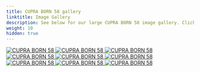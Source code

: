 ```yaml
---
title: CUPRA BORN 58 gallery
linktitle: Image Gallery
description: See below for our large CUPRA BORN 58 image gallery. Click pictures for high-resolution versions.
weight: 10
hidden: true
---
```

<!-- markdownlint-disable MD033 -->
<object type="image/svg+xml" data="../modelnavigation.svg"></object>
<div class="pswp-gallery pswp-gallery--single-column" id="my-gallery">
<a href="https://media.evkx.net/multimedia/models/cupra/born/born_58/exterior_1.jpg"
data-pswp-src="https://media.evkx.net/multimedia/models/cupra/born/born_58/exterior_1.jpg"
data-pswp-width="3000"
data-pswp-height="1711" 
target="_blank">
<img src="https://media.evkx.net/multimedia/models/cupra/born/born_58/exterior_1_st.jpg" alt="CUPRA BORN 58" />
</a>
<a href="https://media.evkx.net/multimedia/models/cupra/born/born_58/exterior_2.jpg"
data-pswp-src="https://media.evkx.net/multimedia/models/cupra/born/born_58/exterior_2.jpg"
data-pswp-width="3000"
data-pswp-height="2000" 
target="_blank">
<img src="https://media.evkx.net/multimedia/models/cupra/born/born_58/exterior_2_st.jpg" alt="CUPRA BORN 58" />
</a>
<a href="https://media.evkx.net/multimedia/models/cupra/born/born_58/exterior_3.jpg"
data-pswp-src="https://media.evkx.net/multimedia/models/cupra/born/born_58/exterior_3.jpg"
data-pswp-width="3000"
data-pswp-height="1999" 
target="_blank">
<img src="https://media.evkx.net/multimedia/models/cupra/born/born_58/exterior_3_st.jpg" alt="CUPRA BORN 58" />
</a>
<a href="https://media.evkx.net/multimedia/models/cupra/born/born_58/exterior_4.jpg"
data-pswp-src="https://media.evkx.net/multimedia/models/cupra/born/born_58/exterior_4.jpg"
data-pswp-width="3000"
data-pswp-height="1886" 
target="_blank">
<img src="https://media.evkx.net/multimedia/models/cupra/born/born_58/exterior_4_st.jpg" alt="CUPRA BORN 58" />
</a>
<a href="https://media.evkx.net/multimedia/models/cupra/born/born_58/exterior_5.jpg"
data-pswp-src="https://media.evkx.net/multimedia/models/cupra/born/born_58/exterior_5.jpg"
data-pswp-width="3000"
data-pswp-height="1680" 
target="_blank">
<img src="https://media.evkx.net/multimedia/models/cupra/born/born_58/exterior_5_st.jpg" alt="CUPRA BORN 58" />
</a>
<a href="https://media.evkx.net/multimedia/models/cupra/born/born_58/frontseats_1.jpg"
data-pswp-src="https://media.evkx.net/multimedia/models/cupra/born/born_58/frontseats_1.jpg"
data-pswp-width="3000"
data-pswp-height="2110" 
target="_blank">
<img src="https://media.evkx.net/multimedia/models/cupra/born/born_58/frontseats_1_st.jpg" alt="CUPRA BORN 58" />
</a>
<a href="https://media.evkx.net/multimedia/models/cupra/born/born_58/headlights_1.jpg"
data-pswp-src="https://media.evkx.net/multimedia/models/cupra/born/born_58/headlights_1.jpg"
data-pswp-width="3000"
data-pswp-height="1976" 
target="_blank">
<img src="https://media.evkx.net/multimedia/models/cupra/born/born_58/headlights_1_st.jpg" alt="CUPRA BORN 58" />
</a>
<a href="https://media.evkx.net/multimedia/models/cupra/born/born_58/main_1.jpg"
data-pswp-src="https://media.evkx.net/multimedia/models/cupra/born/born_58/main_1.jpg"
data-pswp-width="3000"
data-pswp-height="2000" 
target="_blank">
<img src="https://media.evkx.net/multimedia/models/cupra/born/born_58/main_1_st.jpg" alt="CUPRA BORN 58" />
</a>
<a href="https://media.evkx.net/multimedia/models/cupra/born/born_58/screens_1.jpg"
data-pswp-src="https://media.evkx.net/multimedia/models/cupra/born/born_58/screens_1.jpg"
data-pswp-width="3000"
data-pswp-height="1714" 
target="_blank">
<img src="https://media.evkx.net/multimedia/models/cupra/born/born_58/screens_1_st.jpg" alt="CUPRA BORN 58" />
</a>
</div>
<script type="module">
  import PhotoSwipeLightbox from '/js/photoswipe-lightbox.esm.js';
    const lightbox = new PhotoSwipeLightbox({
       gallery: '#my-gallery',
        children: 'a',
        pswpModule: () => import('/js/photoswipe.esm.js')
    });
lightbox.init();
</script>
